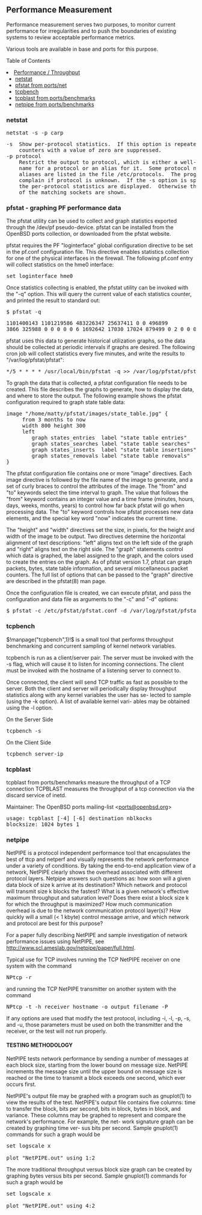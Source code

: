 ## Performance Measurement

Performance measurement serves two purposes, to monitor current performance for 
irregularities and to push the boundaries of existing systems to review acceptable
performance metrics.

Various tools are available in base and ports for this purpose.

<div class="toc">

Table of Contents

<li><a href="performance.html">Performance / Throughput</a>
    <ul>
        <li><a href="#netstat">netstat</a>
        <li><a href="#pfstat">pfstat from ports/net</a>
        <li><a href="#tcpbench">tcpbench</a>
        <li><a href="#tcpblast">tcpblast from ports/benchmarks</a>
        <li><a href="#netpipe">netpipe from ports/benchmarks</a>
    </ul>
</li>

</div>

### <a name="netstat"></a> netstat

<pre class="command-line">
netstat -s -p carp
</pre>

<pre class="manpage">
-s  Show per-protocol statistics.  If this option is repeated,
    counters with a value of zero are suppressed.
-p protocol
    Restrict the output to protocol, which is either a well-known
    name for a protocol or an alias for it.  Some protocol names and
    aliases are listed in the file /etc/protocols.  The program will
    complain if protocol is unknown.  If the -s option is specified,
    the per-protocol statistics are displayed.  Otherwise the states
    of the matching sockets are shown.
</pre>

    
### <a name="pfstat"></a>pfstat - graphing PF performance data

The pfstat utility can be used to collect and graph statistics exported
through the /dev/pf pseudo-device. pfstat can be installed from the
OpenBSD ports collection, or downloaded from the pfstat website.

pfstat requires the PF "loginterface" global configuration directive to be
set in the pf.conf configuration file. This directive enables statistics 
collection for one of the physical interfaces in the firewall. The following 
pf.conf entry will collect statistics on the hme0 interface:

<pre class="config-file">set loginterface hme0</pre>

Once statistics collecting is enabled, the pfstat utility can be invoked with
the "-q" option. This will query the current value of each statistics counter, 
and printed the result to standard out:

<pre class="command-line">
$ pfstat -q
</pre>

<pre class="screen-output">
1101400143 1101219586 483226347 25637411 0 0 496899 
3866 325988 0 0 0 0 0 6 1692642 17030 17024 879499 0 2 0 0 0
</pre>

pfstat uses this data to generate historical utilization graphs, so the data should
be collected at periodic intervals if graphs are desired. The following cron job 
will collect statistics every five minutes, and write the results to "/var/log/pfstat/pfstat":

<pre class="config-file">*/5 * * * * /usr/local/bin/pfstat -q >> /var/log/pfstat/pfstat</pre>

To graph the data that is collected, a pfstat configuration file needs to be created. 
This file describes the graphs to generate, how to display the data, and where to
store the output. The following example shows the pfstat configuration required
to graph state table data:

<pre class="config-file">image "/home/matty/pfstat/images/state_table.jpg" {
     from 3 months to now
     width 800 height 300
     left
        graph states_entries  label "state table entries"   color 0 255 0,
        graph states_searches label "state table searches"  color 255 0 0,
        graph states_inserts  label "state table insertions"   color 0 0 255,
        graph states_removals label "state table removals"  color 0 0 0
}
</pre>

The pfstat configuration file contains one or more "image" directives. Each image 
directive is followed by the file name of the image to generate, and a set of curly 
braces to control the attributes of the image. The "from" and "to" keywords select 
the time interval to graph. The value that follows the "from" keyword contains an
integer value and a time frame (minutes, hours, days, weeks, months, years) to control
how far back pfstat will go when processing data. The "to" keyword controls how
pfstat processes new data elements, and the special key word "now" indicates the 
current time.

The "height" and "width" directives set the size, in pixels, for the height and width of 
the image to be output. Two directives determine the horizontal alignment of text
descriptions: "left" aligns text on the left side of the graph and "right" aligns text on
the right side. The "graph" statements control which data is graphed, the label assigned
to the graph, and the colors used to create the entries on the graph. As of pfstat 
version 1.7, pfstat can graph packets, bytes, state table information, and several 
miscellaneous packet counters. The full list of options that can be passed to the 
"graph" directive are described in the pfstat(8) man page.

Once the configuration file is created, we can execute pfstat, and pass the configuration 
and data file as arguments to the "-c" and "-d" options:

<pre class="command-line">
$ pfstat -c /etc/pfstat/pfstat.conf -d /var/log/pfstat/pfstat >/dev/null
</pre>


### <a name="tcpbench"></a>tcpbench
    
 $!manpage("tcpbench",1)!$ 
 is a small tool that performs throughput benchmarking and 
 concurrent sampling of kernel network variables.

 tcpbench is run as a client/server pair.  The server must be invoked with
 the -s flag, which will cause it to listen for incoming connections.  The
 client must be invoked with the hostname of a listening server to connect
 to.

 Once connected, the client will send TCP traffic as fast as possible to
 the server.  Both the client and server will periodically display
 throughput statistics along with any kernel variables the user has se-
 lected to sample (using the -k option).  A list of available kernel vari-
 ables may be obtained using the -l option.

On the Server Side

<pre class="command-line">
tcpbench -s
</pre>

On the Client Side
<pre class="command-line">
tcpbench server-ip
</pre>


### <a name="tcpblast"></a>tcpblast

tcpblast from ports/benchmarks
measure the throughput of a TCP connection
TCPBLAST measures the throughput of a tcp connection via the discard
service of inetd.

Maintainer: The OpenBSD ports mailing-list &lt;ports@openbsd.org>

<pre class="manpage">
usage: tcpblast [-4] [-6] destination nblkocks
blocksize: 1024 bytes 1
</pre>

### <a name="netpipe">netpipe</a>

NetPIPE is a protocol independent performance tool that encapsulates
the best of ttcp and netperf and visually represents the network
performance under a variety of conditions. By taking the end-to-end
application view of a network, NetPIPE clearly shows the overhead
associated with different protocol layers. Netpipe answers such
questions as: how soon will a given data block of size k arrive at its
destination? Which network and protocol will transmit size k blocks
the fastest? What is a given network's effective maximum throughput
and saturation level?  Does there exist a block size k for which the
throughput is maximized? How much communication overhead is due to the
network communication protocol layer(s)? How quickly will a small (&lt; 1
kbyte) control message arrive, and which network and protocol are best
for this purpose?

For a paper fully describing NetPIPE and sample investigation of
network performance issues using NetPIPE, see
<a href="http://www.scl.ameslab.gov/netpipe/paper/full.html">http://www.scl.ameslab.gov/netpipe/paper/full.html</a>.

Typical use for  TCP  involves  running  the  TCP  NetPIPE
receiver on one system with the command

<pre class="command-line">
NPtcp -r
</pre>


and  running the TCP NetPIPE transmitter on another system
with the command

<pre class="command-line">
NPtcp -t -h receiver_hostname -o output_filename -P
</pre>


If any options are used that  modify  the  test  protocol,
including -i, -l, -p, -s, and -u, those parameters must be
used on both the transmitter and the receiver, or the test
will not run properly.

#### TESTING METHODOLOGY

NetPIPE  tests  network performance by sending a number of
messages at each block size, starting from the lower bound
on  message  size.   NetPIPE  increments  the message size
until the upper bound on message size is  reached  or  the
time  to  transmit  a block exceeds one second, which ever
occurs first.

NetPIPE's output file may be graphed with a  program  such
as  gnuplot(1) to view the results of the test.  NetPIPE's
output file contains five columns: time  to  transfer  the
block, bits per second, bits in block, bytes in block, and
variance.  These columns may be graphed to  represent  and
compare  the network's performance.  For example, the net-
work signature graph can be created by graphing time  ver-
sus  bits per second.  Sample gnuplot(1) commands for such
a graph would be

<pre class="config-file">
set logscale x

plot "NetPIPE.out" using 1:2
</pre>

The more traditional throughput versus  block  size  graph
can  be  created by graphing bytes versus bits per second.
Sample gnuplot(1) commands for such a graph would be

<pre class="config-file">
set logscale x

plot "NetPIPE.out" using 4:2
</pre>
